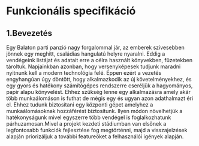 # Funkcionális specifikáció

## 1.Bevezetés
Egy Balaton parti panzió nagy forgalommal jár, az emberek szívesebben jönnek egy meghitt, családias hangulatú helyre nyaralni. Eddig a vendégeink listájat és adatait erre a célra használt könyvekben, füzetekben tároltuk. Napjainkban azonban, hogy versenyképesek tudjunk maradni nyitnunk kell a modern technológia felé. Éppen ezért a vezetés engyhangúan úgy döntött, hogy alkalmazkodik az új követelményekhez, és egy gyors és hatékony számítógépes rendszerre cseréljük a hagyományos, papir alapu könyvelést. Ehhez szükség lenne egy alkalmazásra amely akár több munkaálomáson is futhat de mégis egy és ugyan azon adathalmazt éri el. Ehhez tudunk biztosítani egy központi gépet amelyhez a munkaálomásoknak hozzáférést biztosítunk. Ilyen módon növelhetjük a hatékonyságunk mivel egyszerre több vendégel is foglalkozhatunk párhuzamosan.Mivel a projekt kezdeti stádiumban van elsőnek a legfontosabb funkciók fejlesztése fog megtörténni, majd a visszajelzések alapján priorizáljuk a további featureöket a felhasználói igények alapján.

